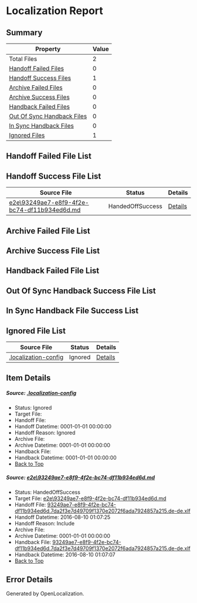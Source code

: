 # <a name='report-top'></a> Localization Report

## Summary
 Property | Value 
 -------- | ----- 
 Total Files | 2
[ Handoff Failed Files ](#handoff-failed-list)| 0
[ Handoff Success Files ](#handoff-success-list)| 1
[ Archive Failed Files ](#archive-failed-list)| 0
[ Archive Success Files ](#archive-success-list)| 0
[ Handback Failed Files ](#handback-failed-list)| 0
[ Out Of Sync Handback Files ](#outofsync-handback-success-list)| 0
[ In Sync Handback Files ](#insync-handback-success-list)| 0
[ Ignored Files ](#ignored-list)| 1

## <a name='handoff-failed-list'></a> Handoff Failed File List

## <a name='handoff-success-list'></a> Handoff Success File List
 Source File | Status | Details 
 ----------- | ------ | ------- 
 [e2e\93249ae7-e8f9-4f2e-bc74-df11b934ed6d.md](https://github.com/OpenLocalizationTestOrg/oltest/blob/9c4d678d7125017987d963e65f5bcf7f1bb7da62/e2e/93249ae7-e8f9-4f2e-bc74-df11b934ed6d.md) | HandedOffSuccess | [Details](#c9d955988b3f5ef6d59bfe4096173d6e8918be9d1)

## <a name='archive-failed-list'></a> Archive Failed File List

## <a name='archive-success-list'></a> Archive Success File List

## <a name='handback-failed-list'></a> Handback Failed File List

## <a name='outofsync-handback-success-list'></a> Out Of Sync Handback Success File List

## <a name='insync-handback-success-list'></a> In Sync Handback File Success List

## <a name='ignored-list'></a> Ignored File List
 Source File | Status | Details 
 ----------- | ------ | ------- 
 [.localization-config](https://github.com/OpenLocalizationTestOrg/oltest/blob/9c4d678d7125017987d963e65f5bcf7f1bb7da62/.localization-config) | Ignored | [Details](#3d4f252ac210baf56311d7e97dcc2db10974dbd20)

## Item Details
##### <a name='3d4f252ac210baf56311d7e97dcc2db10974dbd20'></a> Source: [.localization-config](https://github.com/OpenLocalizationTestOrg/oltest/blob/9c4d678d7125017987d963e65f5bcf7f1bb7da62/.localization-config)
* Status: Ignored
* Target File: 
* Handoff File: 
* Handoff Datetime: 0001-01-01 00:00:00
* Handoff Reason: Ignored
* Archive File: 
* Archive Datetime: 0001-01-01 00:00:00
* Handback File: 
* Handback Datetime: 0001-01-01 00:00:00
* [Back to Top](#report-top)

##### <a name='c9d955988b3f5ef6d59bfe4096173d6e8918be9d1'></a> Source: [e2e\93249ae7-e8f9-4f2e-bc74-df11b934ed6d.md](https://github.com/OpenLocalizationTestOrg/oltest/blob/9c4d678d7125017987d963e65f5bcf7f1bb7da62/e2e/93249ae7-e8f9-4f2e-bc74-df11b934ed6d.md)
* Status: HandedOffSuccess
* Target File: [e2e\93249ae7-e8f9-4f2e-bc74-df11b934ed6d.md](https://github.com/OpenLocalizationTestOrg/ol-test-dede/blob/fd212eb5587b5f8619c8080d7d3e26e5d690af13/e2e/93249ae7-e8f9-4f2e-bc74-df11b934ed6d.md)
* Handoff File: [93249ae7-e8f9-4f2e-bc74-df11b934ed6d.7da2f3e7d49709f1370e2072f6ada7924857a215.de-de.xlf](https://github.com/OpenLocalizationTestOrg/olhandoff-e2e/blob/e6b5d5255ce60a144a7c6560c574013a86c4137c/ol-handoff/OpenLocalizationTestOrg/ol-test-dede/ci/ht/93249ae7-e8f9-4f2e-bc74-df11b934ed6d.7da2f3e7d49709f1370e2072f6ada7924857a215.de-de.xlf)
* Handoff Datetime: 2016-08-10 01:07:25
* Handoff Reason: Include
* Archive File: 
* Archive Datetime: 0001-01-01 00:00:00
* Handback File: [93249ae7-e8f9-4f2e-bc74-df11b934ed6d.7da2f3e7d49709f1370e2072f6ada7924857a215.de-de.xlf](https://github.com/OpenLocalizationTestOrg/olhandback-e2e/blob/8579e72662cdf8ecea592f2524de0f7ad9af9c6c/ol-handback/OpenLocalizationTestOrg/ol-test-dede/ci/ht/93249ae7-e8f9-4f2e-bc74-df11b934ed6d.7da2f3e7d49709f1370e2072f6ada7924857a215.de-de.xlf)
* Handback Datetime: 2016-08-10 01:07:07
* [Back to Top](#report-top)


## Error Details

Generated by OpenLocalization.
